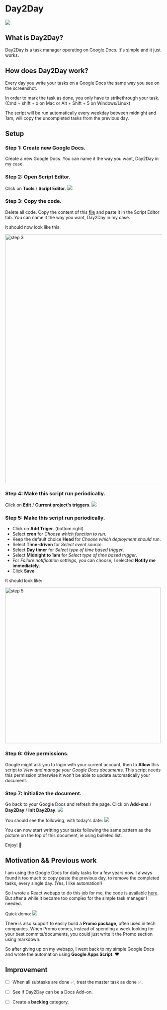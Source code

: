 # Day2Day

![](Images/Demo_Day2Day_full.png)

## What is Day2Day?

Day2Day is a task manager operating on Google Docs.
It's simple and it just works.


## How does Day2Day work?

Every day you write your tasks on a Google Docs the same way you see on the screenshot.

In order to mark the task as done, you only have to strikethrough your task. (Cmd + shift + x on Mac or Alt + Shift + 5 on Windows/Linux)

The script will be run automatically every weekday between midnight and 1am, will copy the uncompleted tasks from the previous day.

## Setup

### Step 1: Create new Google Docs.

Create a new Google Docs.
You can name it the way you want, Day2Day in my case.

### Step 2: Open Script Editor.

Click on **Tools** / **Script Editor**.
![](Images/Tuto_step2.png)

### Step 3: Copy the code.

Delete all code.
Copy the content of this [file](https://raw.githubusercontent.com/papay0/Day2Day/master/Code.gs) and paste it in the Script Editor tab.
You can name it the way you want, Day2Day in my case.

It should now look like this:

<img src="Images/Tuto_step3.png" alt="step 3" height="800"/>

### Step 4: Make this script run periodically.

Click on **Edit** / **Current project's triggers**.
![](Images/Tuto_step4.png)

### Step 5: Make this script run periodically.

- Click on **Add Triger**. (bottom right)
- Select **cron** for *Choose which function to run*.
- Keep the default choice **Head** for *Choose which deployment should run*.
- Select **Time-driven** for *Select event source*.
- Select **Day timer** for *Select type of time based trigger*.
- Select **Midnight to 1am** for *Select type of time based trigger*.
- For *Failure notification settings*, you can choose, I selected **Notify me immediately**.
- Click **Save**.

It should look like:

<img src="Images/Tuto_step5.png" alt="step 5" height="500"/>

### Step 6: Give permissions.

Google might ask you to login with your current account, then to **Allow** this script to *View and manage your Google Docs documents*.
This script needs this permission otherwise it won't be able to update automatically your document.

### Step 7: Initialize the document.

Go back to your Google Docs and refresh the page.
Click on **Add-ons** / **Day2Day** / **Init Day2Day**.
![](Images/Tuto_step7_1.png)

You should see the following, with today's date:
![](Images/Tuto_step7_2.png)

You can now start writting your tasks following the same pattern as the picture on the top of this document, ie using bulleted list.

Enjoy! 🥳

## Motivation && Previous work

I am using the Google Docs for daily tasks for a few years now.
I always found it too much to copy paste the previous day, to remove the completed tasks, every single day. (Yes, I like automation!)

So I wrote a React webapp to do this job for me, the code is available [here](https://github.com/papay0/day-to-day).
But after a while it became too complex for the simple task manager I needed.

Quick demo:
![](Images/Demo_daytoday.gif)

There is also support to easily build a **Promo package**, often used in tech companies.
When Promo comes, instead of spending a week looking for your best commits/documents, you could just write it the Promo section using markdown.

So after giving up on my webapp, I went back to my simple Google Docs and wrote the automation using **Google Apps Script**. ❤️

## Improvement

- [ ] When all subtasks are done ✅, treat the master task as done ✅.
- [ ] See if Day2Day can be a Docs Add-on.
- [ ] Create a **backlog** category.

